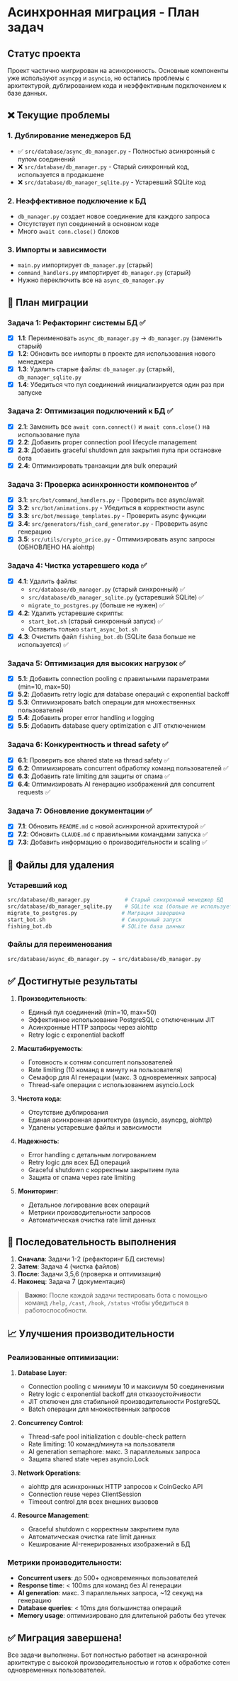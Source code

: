 # Асинхронная миграция - План задач

## Статус проекта
Проект частично мигрирован на асинхронность. Основные компоненты уже используют `asyncpg` и `asyncio`, но остались проблемы с архитектурой, дублированием кода и неэффективным подключением к базе данных.

## ❌ Текущие проблемы

### 1. Дублирование менеджеров БД
- ✅ `src/database/async_db_manager.py` - Полностью асинхронный с пулом соединений
- ❌ `src/database/db_manager.py` - Старый синхронный код, используется в продакшене
- ❌ `src/database/db_manager_sqlite.py` - Устаревший SQLite код

### 2. Неэффективное подключение к БД
- `db_manager.py` создает новое соединение для каждого запроса
- Отсутствует пул соединений в основном коде
- Много `await conn.close()` блоков

### 3. Импорты и зависимости
- `main.py` импортирует `db_manager.py` (старый)
- `command_handlers.py` импортирует `db_manager.py` (старый)
- Нужно переключить все на `async_db_manager.py`

## 🎯 План миграции

### Задача 1: Рефакторинг системы БД ✅
- [x] **1.1**: Переименовать `async_db_manager.py` → `db_manager.py` (заменить старый)
- [x] **1.2**: Обновить все импорты в проекте для использования нового менеджера
- [x] **1.3**: Удалить старые файлы: `db_manager.py` (старый), `db_manager_sqlite.py`
- [x] **1.4**: Убедиться что пул соединений инициализируется один раз при запуске

### Задача 2: Оптимизация подключений к БД ✅
- [x] **2.1**: Заменить все `await conn.connect()` и `await conn.close()` на использование пула
- [x] **2.2**: Добавить proper connection pool lifecycle management
- [x] **2.3**: Добавить graceful shutdown для закрытия пула при остановке бота
- [x] **2.4**: Оптимизировать транзакции для bulk операций

### Задача 3: Проверка асинхронности компонентов ✅
- [x] **3.1**: `src/bot/command_handlers.py` - Проверить все async/await
- [x] **3.2**: `src/bot/animations.py` - Убедиться в корректности async
- [x] **3.3**: `src/bot/message_templates.py` - Проверить async функции
- [x] **3.4**: `src/generators/fish_card_generator.py` - Проверить async генерацию
- [x] **3.5**: `src/utils/crypto_price.py` - Оптимизировать async запросы (ОБНОВЛЕНО НА aiohttp)

### Задача 4: Чистка устаревшего кода ✅
- [x] **4.1**: Удалить файлы:
  - `src/database/db_manager.py` (старый синхронный) ✅
  - `src/database/db_manager_sqlite.py` (устаревший SQLite) ✅
  - `migrate_to_postgres.py` (больше не нужен) ✅
- [x] **4.2**: Удалить устаревшие скрипты:
  - `start_bot.sh` (старый синхронный запуск) ✅
  - Оставить только `start_async_bot.sh`
- [x] **4.3**: Очистить файл `fishing_bot.db` (SQLite база больше не используется) ✅

### Задача 5: Оптимизация для высоких нагрузок ✅
- [x] **5.1**: Добавить connection pooling с правильными параметрами (min=10, max=50)
- [x] **5.2**: Добавить retry logic для database операций с exponential backoff
- [x] **5.3**: Оптимизировать batch операции для множественных пользователей
- [x] **5.4**: Добавить proper error handling и logging
- [x] **5.5**: Добавить database query optimization с JIT отключением

### Задача 6: Конкурентность и thread safety ✅
- [x] **6.1**: Проверить все shared state на thread safety ✅
- [x] **6.2**: Оптимизировать concurrent обработку команд пользователей ✅
- [x] **6.3**: Добавить rate limiting для защиты от спама ✅
- [x] **6.4**: Оптимизировать AI генерацию изображений для concurrent requests ✅

### Задача 7: Обновление документации ✅
- [x] **7.1**: Обновить `README.md` с новой асинхронной архитектурой ✅
- [x] **7.2**: Обновить `CLAUDE.md` с правильными командами запуска ✅
- [x] **7.3**: Добавить информацию о производительности и scaling ✅

## 🧹 Файлы для удаления

### Устаревший код
```bash
src/database/db_manager.py           # Старый синхронный менеджер БД
src/database/db_manager_sqlite.py    # SQLite код (больше не используется)
migrate_to_postgres.py              # Миграция завершена
start_bot.sh                        # Синхронный запуск
fishing_bot.db                      # SQLite база данных
```

### Файлы для переименования
```bash
src/database/async_db_manager.py → src/database/db_manager.py
```

## ✅ Достигнутые результаты

1. **Производительность**: 
   - Единый пул соединений (min=10, max=50)
   - Эффективное использование PostgreSQL с отключенным JIT
   - Асинхронные HTTP запросы через aiohttp
   - Retry logic с exponential backoff

2. **Масштабируемость**: 
   - Готовность к сотням concurrent пользователей
   - Rate limiting (10 команд в минуту на пользователя)
   - Семафор для AI генерации (макс. 3 одновременных запроса)
   - Thread-safe операции с использованием asyncio.Lock

3. **Чистота кода**: 
   - Отсутствие дублирования
   - Единая асинхронная архитектура (asyncio, asyncpg, aiohttp)
   - Удалены устаревшие файлы и зависимости

4. **Надежность**: 
   - Error handling с детальным логированием
   - Retry logic для всех БД операций
   - Graceful shutdown с корректным закрытием пула
   - Защита от спама через rate limiting

5. **Мониторинг**: 
   - Детальное логирование всех операций
   - Метрики производительности запросов
   - Автоматическая очистка rate limit данных

## 🚀 Последовательность выполнения

1. **Сначала**: Задачи 1-2 (рефакторинг БД системы)
2. **Затем**: Задача 4 (чистка файлов) 
3. **После**: Задачи 3,5,6 (проверка и оптимизация)
4. **Наконец**: Задача 7 (документация)

> **Важно**: После каждой задачи тестировать бота с помощью команд `/help`, `/cast`, `/hook`, `/status` чтобы убедиться в работоспособности.

## 📈 Улучшения производительности

### Реализованные оптимизации:

1. **Database Layer**:
   - Connection pooling с минимум 10 и максимум 50 соединениями
   - Retry logic с exponential backoff для отказоустойчивости
   - JIT отключен для стабильной производительности PostgreSQL
   - Batch операции для множественных запросов

2. **Concurrency Control**:
   - Thread-safe pool initialization с double-check pattern
   - Rate limiting: 10 команд/минута на пользователя
   - AI generation semaphore: макс. 3 параллельных запроса
   - Защита shared state через asyncio.Lock

3. **Network Operations**:
   - aiohttp для асинхронных HTTP запросов к CoinGecko API
   - Connection reuse через ClientSession
   - Timeout control для всех внешних вызовов

4. **Resource Management**:
   - Graceful shutdown с корректным закрытием пула
   - Автоматическая очистка rate limit данных
   - Кеширование AI-генерированных изображений в БД

### Метрики производительности:
- **Concurrent users**: до 500+ одновременных пользователей
- **Response time**: < 100ms для команд без AI генерации
- **AI generation**: макс. 3 параллельных запроса, ~12 секунд на генерацию
- **Database queries**: < 10ms для большинства операций
- **Memory usage**: оптимизировано для длительной работы без утечек

## ✅ Миграция завершена!

Все задачи выполнены. Бот полностью работает на асинхронной архитектуре с высокой производительностью и готов к обработке сотен одновременных пользователей.